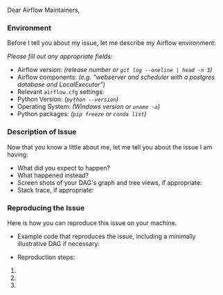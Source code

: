 Dear Airflow Maintainers,

### Environment

Before I tell you about my issue, let me describe my Airflow environment:

*Please fill out any appropriate fields:*
* Airflow version: *(release number or `git log --oneline | head -n 3`)*
* Airflow components: *(e.g. "webserver and scheduler with a postgres database and LocalExecutor")*
* Relevant `airflow.cfg` settings:
* Python Version: *(`python --version`)*
* Operating System: *(Windows version or `uname -a`)*
* Python packages: *(`pip freeze` or `conda list`)*


### Description of Issue

Now that you know a little about me, let me tell you about the issue I am having:

* What did you expect to happen?
* What happened instead?
* Screen shots of your DAG's graph and tree views, if appropriate:
* Stack trace, if appropriate:

### Reproducing the Issue

Here is how you can reproduce this issue on your machine.

* Example code that reproduces the issue, including a minimally illustrative DAG if necessary:

* Reproduction steps:

1. 
2. 
3. 

